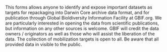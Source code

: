 This forms allows anyone to identify and expose important datasets as targets for repackaging into Darwin Core archive data format, and for publication through Global Bioldiversity Information Facility at GBIF.org. We are particularly interested in opening the data from scientific publications, but information on any other sources is welcome. GBIF will credit the data owners / originators as well as those who will assist the liberation of the data. The collection of mobilization targets is open to all. Be aware that all provided data in visible to the public.